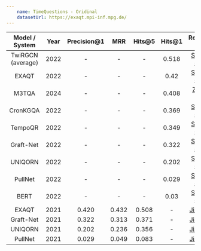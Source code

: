```yaml
---
    name: TimeQuestions - Oridinal
    datasetUrl: https://exaqt.mpi-inf.mpg.de/
---
```


| Model / System      | Year | Precision@1 |  MRR   | Hits@5  |  Hits@1 |                 Reported by                            |
|:-------------------:|:----:|:-----------:|:------:|:-------:|:-------:|:------------------------------------------------------:|
| TwiRGCN (average)   | 2022 | -           | -      | -       | 0.518   | [Sharma et. al.](https://arxiv.org/pdf/2210.06281.pdf) |
| EXAQT               | 2022 | -           | -      | -       | 0.42    | [Sharma et. al.](https://arxiv.org/pdf/2210.06281.pdf) |
| M3TQA               | 2024 | -           | -      | -       | 0.408   | [Zha et. al.](https://ieeexplore.ieee.org/abstract/document/10448071) |
| CronKGQA            | 2022 | -           | -      | -       | 0.369   | [Sharma et. al.](https://arxiv.org/pdf/2210.06281.pdf) |
| TempoQR             | 2022 | -           | -      | -       | 0.349   | [Sharma et. al.](https://arxiv.org/pdf/2210.06281.pdf) |
| Graft-Net           | 2022 | -           | -      | -       | 0.322   | [Sharma et. al.](https://arxiv.org/pdf/2210.06281.pdf) |
| UNIQORN             | 2022 | -           | -      | -       | 0.202   | [Sharma et. al.](https://arxiv.org/pdf/2210.06281.pdf) |
| PullNet             | 2022 | -           | -      | -       | 0.029   | [Sharma et. al.](https://arxiv.org/pdf/2210.06281.pdf) |
| BERT                | 2022 | -           | -      | -       | 0.03    | [Sharma et. al.](https://arxiv.org/pdf/2210.06281.pdf) |
| EXAQT               | 2021 | 0.420       | 0.432  | 0.508   | -       | [Jia et. al.](https://dl.acm.org/doi/abs/10.1145/3459637.3482416) |
| Graft-Net           | 2021 | 0.322       | 0.313  | 0.371   | -       | [Jia et. al.](https://dl.acm.org/doi/abs/10.1145/3459637.3482416) |
| UNIQORN             | 2021 | 0.202       | 0.236  | 0.356   | -       | [Jia et. al.](https://dl.acm.org/doi/abs/10.1145/3459637.3482416) |
| PullNet             | 2021 | 0.029       | 0.049  | 0.083   | -       | [Jia et. al.](https://dl.acm.org/doi/abs/10.1145/3459637.3482416) |
